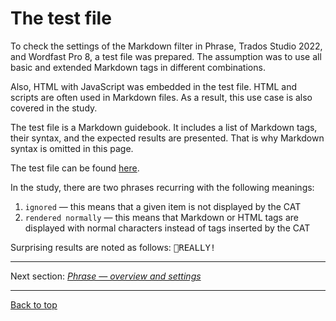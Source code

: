 # The test file <!-- Może bez "the", bo tytuł? -->

To check the settings of the Markdown filter in Phrase, Trados Studio 2022, and Wordfast Pro 8, a test file was prepared. The assumption was to use all basic and extended Markdown tags in different combinations.

Also, HTML with JavaScript was embedded in the test file. HTML and scripts are often used in Markdown files. As a result, this use case is also covered in the study.

The test file is a Markdown guidebook. It includes a list of Markdown tags, their syntax, and the expected results are presented. That is why Markdown syntax is omitted in this page.

The test file can be found [here](./resources/Markdown-in-CAT-test.md).

In the study, there are two phrases recurring with the following meanings:
1. `ignored` — this means that a given item is not displayed by the CAT
2. `rendered normally` — this means that Markdown or HTML tags are displayed with normal characters instead of tags inserted by the CAT

Surprising results are noted as follows: <kbd>&#128680;REALLY!</kbd>

<!-- Jestem otwarty na sugestie inne niż syrena i REALLY :) --> <!-- Syrena i Really są fajne -->

---

Next section: [*Phrase — overview and settings*](phrase-01-settings.md)

---

[Back to top](#the-test-file)
